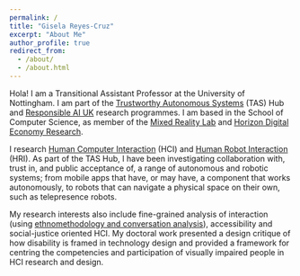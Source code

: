 ```yaml
---
permalink: /
title: "Gisela Reyes-Cruz"
excerpt: "About Me"
author_profile: true
redirect_from:
  - /about/
  - /about.html
---
```


Hola! I am a Transitional Assistant Professor at the University of Nottingham. I am part of the [Trustworthy Autonomous Systems](https://tas.ac.uk/) (TAS) Hub and [Responsible AI UK](https://www.rai.ac.uk/) research programmes. I am based in the School of Computer Science, as member of the [Mixed Reality Lab](https://www.nottingham.ac.uk/research/groups/mixedrealitylab/) and [Horizon Digital Economy Research](https://www.horizon.ac.uk/).

I research [Human Computer Interaction](https://www.interaction-design.org/literature/topics/human-computer-interaction) (HCI) and [Human Robot Interaction](https://www.interaction-design.org/literature/book/the-encyclopedia-of-human-computer-interaction-2nd-ed/human-robot-interaction) (HRI). As part of the TAS Hub, I have been investigating collaboration with, trust in, and public acceptance of, a range of autonomous and robotic systems; from mobile apps that have, or may have, a component that works autonomously, to robots that can navigate a physical space on their own, such as telepresence robots. 

My research interests also include fine-grained analysis of interaction (using [ethnomethodology and conversation analysis](https://psycnet.apa.org/record/2011-23864-007)), accessibility and social-justice oriented HCI. My doctoral work presented a design critique of how disability is framed in technology design and provided a framework for centring the competencies and participation of visually impaired people in HCI research and design.